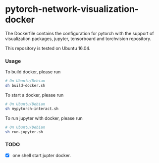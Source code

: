 # pytorch-network-visualization-docker

The Dockerfile contains the configuration for pytorch with the support of visualization packages, jupyter, tensorboard and torchvision repository. 

This repository is tested on Ubuntu 16.04.

### Usage
To build docker, please run 
```sh
# On Ubuntu/Debian
sh build-docker.sh
```

To start a docker, please run
```sh
# On Ubuntu/Debian
sh mypytorch-interact.sh
```

To run jupyter with docker, please run
```sh
# On Ubuntu/Debian
sh run-jupyter.sh
```

### TODO
 - [x] one shell start jupter docker.
